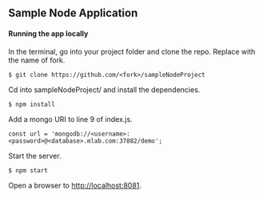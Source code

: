## Sample Node Application

#### Running the app locally
In the terminal, go into your project folder and clone the repo. Replace <fork> with the name of fork.
```
$ git clone https://github.com/<fork>/sampleNodeProject
```

Cd into sampleNodeProject/ and install the dependencies.
```
$ npm install
```

Add a mongo URI to line 9 of index.js.
```
const url = 'mongodb://<username>:<password>@<database>.mlab.com:37882/demo';
```

Start the server.
```
$ npm start
```

Open a browser to [http://localhost:8081](http://localhost:8081).

